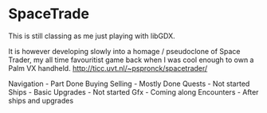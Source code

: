 # SpaceTrade #

This is still classing as me just playing with libGDX.

It is however developing slowly into a homage / pseudoclone of Space Trader, my all time favouritist game back when I was cool enough to own a Palm VX handheld.
http://ticc.uvt.nl/~pspronck/spacetrader/ 

Navigation - Part Done
Buying Selling - Mostly Done
Quests - Not started
Ships - Basic
Upgrades - Not started
Gfx - Coming along
Encounters - After ships and upgrades